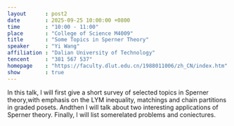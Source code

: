 ```yaml
---
layout      : post2
date        : 2025-09-25 10:00:00 +0800
time        : "10:00 - 11:00"
place       : "College of Science M4009"
title       : "Some Topics in Sperner Theory"
speaker     : "Yi Wang"
affiliation : "Dalian University of Technology"
tencent     : "381 567 537"
homepage    : "https://faculty.dlut.edu.cn/1988011006/zh_CN/index.htm"
show        : true
---
```

In this talk, l will first give a short survey of selected topics in Sperner theory,with emphasis on the LYM inequality, matchings and chain partitions in graded posets. Andthen l will talk about two interesting applications of Sperner theory. Finally, l will list somerelated problems and coniectures.
